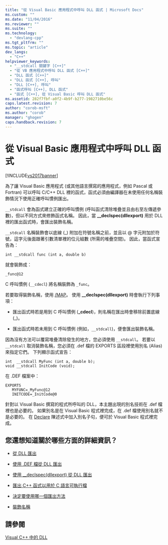 ```yaml
---
title: "從 Visual Basic 應用程式中呼叫 DLL 函式 | Microsoft Docs"
ms.custom: ""
ms.date: "11/04/2016"
ms.reviewer: ""
ms.suite: ""
ms.technology: 
  - "devlang-cpp"
ms.tgt_pltfrm: ""
ms.topic: "article"
dev_langs: 
  - "C++"
helpviewer_keywords: 
  - "__stdcall 關鍵字 [C++]"
  - "從 VB 應用程式中呼叫 DLL 函式 [C++]"
  - "DLL 函式 [C++]"
  - "DLL 函式 [C++], 呼叫"
  - "DLL [C++], 呼叫"
  - "函式呼叫 [C++], DLL 函式"
  - "函式 [C++], 從 Visual Basic 呼叫 DLL 函式"
ms.assetid: 282f7fbf-a0f2-4b9f-b277-1982710be56c
caps.latest.revision: 7
author: "corob-msft"
ms.author: "corob"
manager: "ghogen"
caps.handback.revision: 7
---
```

# 從 Visual Basic 應用程式中呼叫 DLL 函式
[!INCLUDE[vs2017banner](../assembler/inline/includes/vs2017banner.md)]

為了讓 Visual Basic 應用程式 \(或其他語言撰寫的應用程式，例如 Pascal 或 Fortran\) 可以呼叫 C\/C\+\+ DLL 裡的函式，函式必須由編譯器在未使用任何名稱裝飾情況下使用正確呼叫慣例匯出。  
  
 `__stdcall` 會為函式建立正確的呼叫慣例 \(呼叫函式清除堆疊並且由右至左傳遞參數\)，但以不同方式來修飾函式名稱。  因此，當 **\_\_declspec\(dllexport\)** 用於 DLL 裡的匯出函式時，會匯出裝飾名稱。  
  
 `__stdcall` 名稱裝飾會以底線 \(\_\) 附加在符號名稱之前，並且以 @ 字元附加於符號，這字元後面跟著引數清單裡的位元組數 \(所需的堆疊空間\)。  因此，當函式宣告為：  
  
```  
int __stdcall func (int a, double b)  
```  
  
 就會裝飾成：  
  
```  
_func@12  
```  
  
 C 呼叫慣例 \(`__cdecl`\) 將名稱裝飾為 `_func`。  
  
 若要取得裝飾名稱，使用 [\/MAP](../build/reference/map-generate-mapfile.md)。  使用 **\_\_declspec\(dllexport\)** 時會執行下列事項：  
  
-   匯出函式時若是用到 C 呼叫慣例 \(**\_cdecl**\)，則名稱在匯出時會移除前置底線 \(\_\)。  
  
-   匯出函式時若未用到 C 呼叫慣例 \(例如，`__stdcall`\)，便會匯出裝飾名稱。  
  
 因為沒有方法可以覆寫堆疊清除發生的地方，您必須使用 `__stdcall`。  若要以 `__stdcall` 取消裝飾名稱，您必須在 .def 檔的 EXPORTS 區段裡使用別名 \(Alias\) 來指定它們。  下列顯示函式宣告：  
  
```  
int  __stdcall MyFunc (int a, double b);  
void __stdcall InitCode (void);  
```  
  
 在 .DEF 檔案中：  
  
```  
EXPORTS  
   MYFUNC=_MyFunc@12  
   INITCODE=_InitCode@0  
```  
  
 針對以 Visual Basic 撰寫的程式所呼叫的 DLL，本主題出現的別名技術在 .def 檔裡也是必要的。  如果別名是在 Visual Basic 程式裡完成，在 .def 檔使用別名就不是必要的。  在 [Declare](../Topic/Declare%20Statement.md) 陳述式中加入別名子句，便可於 Visual Basic 程式裡完成。  
  
## 您還想知道關於哪些方面的詳細資訊？  
  
-   [從 DLL 匯出](../build/exporting-from-a-dll.md)  
  
-   [使用 .DEF 檔從 DLL 匯出](../build/exporting-from-a-dll-using-def-files.md)  
  
-   [使用 \_\_declspec\(dllexport\) 從 DLL 匯出](../build/exporting-from-a-dll-using-declspec-dllexport.md)  
  
-   [匯出 C\+\+ 函式以用於 C 語言可執行檔](../build/exporting-cpp-functions-for-use-in-c-language-executables.md)  
  
-   [決定要使用哪一個匯出方法](../build/determining-which-exporting-method-to-use.md)  
  
-   [裝飾名稱](../build/reference/decorated-names.md)  
  
## 請參閱  
 [Visual C\+\+ 中的 DLL](../build/dlls-in-visual-cpp.md)